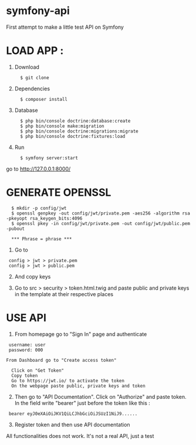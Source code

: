 # symfony-api
First attempt to make a little test API on Symfony

# LOAD APP : 
   
   1. Download 
      
            $ git clone  
      
   2. Dependencies 
      
            $ composer install 
   
   3. Database 
   
            $ php bin/console doctrine:database:create
            $ php bin/console make:migration
            $ php bin/console doctrine:migrations:migrate      
            $ php bin/console doctrine:fixtures:load
      
   4. Run 
  
            $ symfony server:start 
   
   go to http://127.0.0.1:8000/ 



# GENERATE OPENSSL 

      $ mkdir -p config/jwt
      $ openssl genpkey -out config/jwt/private.pem -aes256 -algorithm rsa -pkeyopt rsa_keygen_bits:4096
      $ openssl pkey -in config/jwt/private.pem -out config/jwt/public.pem -pubout
   
      *** Phrase = phrase *** 
      
   1. Go to 

     config > jwt > private.pem
     config > jwt > public.pem

   2. And copy keys 

   3. Go to src > security > token.html.twig and paste public and private keys in the template at their respective places   


# USE API  

   1. From homepage go to "Sign In" page and authenticate 
   
     username: user
     password: 000

    From Dashboard go to "Create access token"
      
      Click on "Get Token"
      Copy token 
      Go to https://jwt.io/ to activate the token 
      On the webpage paste public, private keys and token 
   
   2. Then go to "API Documentation". Click on "Authorize" and paste token. In the field write "bearer" just before the token        like this : 
   
     bearer eyJ0eXAiOiJKV1QiLCJhbGciOiJSUzI1NiJ9......

   3. Register token and then use API documentation  
   
   All functionalities does not work. It's not a real API, just a test 
      

